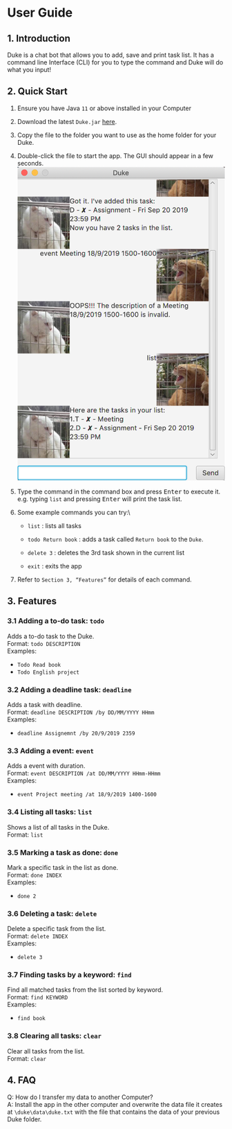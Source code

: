 # User Guide

## 1. Introduction
Duke is a chat bot that allows you to add, save and print task list. It has a command 
line Interface (CLI) for you to type the command and Duke will do what you input! 

## 2. Quick Start 
1. Ensure you have Java `11` or above installed in your Computer

1. Download the latest `Duke.jar` [here](https://github.com/Auxinnn/duke/releases/download/v0.1.3/duke-0.1.3.jar).

1. Copy the file to the folder you want to use as the home folder for your Duke.

1. Double-click the file to start the app. The GUI should appear in a few seconds.\
![Ui](Ui.png)

1. Type the command in the command box and press <kbd>Enter</kbd> to execute it.\
e.g. typing `list` and pressing <kbd>Enter</kbd> will print the task list.

1. Some example commands you can try:\
    * `list` : lists all tasks

    * `todo Return book` : adds a task called `Return book` to the `Duke`.

    * `delete 3` : deletes the 3rd task shown in the current list

    * `exit` : exits the app

1. Refer to `Section 3, “Features”` for details of each command.

## 3. Features

### 3.1 Adding a to-do task: `todo`
Adds a to-do task to the Duke.\
Format: `todo DESCRIPTION`\
Examples:
* `Todo Read book`
* `Todo English project`

### 3.2 Adding a deadline task: `deadline`
Adds a task with deadline.\
Format: `deadline DESCRIPTION /by DD/MM/YYYY HHmm`\
Examples:
* `deadline Assignemnt /by 20/9/2019 2359`

### 3.3 Adding a event: `event`
Adds a event with duration.\
Format: `event DESCRIPTION /at DD/MM/YYYY HHmm-HHmm`\
Examples:
* `event Project meeting /at 18/9/2019 1400-1600`

### 3.4 Listing all tasks: `list`
Shows a list of all tasks in the Duke.\
Format: `list`

### 3.5 Marking a task as done: `done`
Mark a specific task in the list as done.\
Format: `done INDEX`\
Examples:
* `done 2`

### 3.6 Deleting a task: `delete`
Delete a specific task from the list.\
Format: `delete INDEX`\
Examples:
* `delete 3`

### 3.7 Finding tasks by a keyword: `find`
Find all matched tasks from the list sorted by keyword.\
Format: `find KEYWORD`\
Examples:
* `find book`

### 3.8 Clearing all tasks: `clear`
Clear all tasks from the list.\
Format: `clear`

## 4. FAQ

Q: How do I transfer my data to another Computer?\
A: Install the app in the other computer and overwrite the data file it creates at 
`\duke\data\duke.txt` with the file that contains the data of your previous Duke 
folder.
